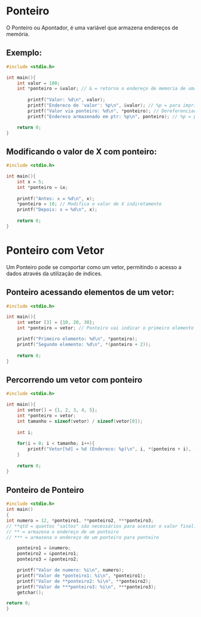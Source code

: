 # Ponteiro
O Ponteiro ou Apontador, é uma variável que armazena endereços de memória.

## Exemplo:
````c
#include <stdio.h>

int main(){
	int valor = 100;
	int *ponteiro = &valor; // & = retorna o endereço de memoria de uma variavel
	
        printf("Valor: %d\n", valor);
        printf("Endereco de 'valor': %p\n", &valor); // %p = para imprimir so endereços de memoria
        printf("Valor via ponteiro: %d\n", *ponteiro); // Dereferenciação = acessar o valor armazenado no endereço de memória apontado por um ponteiro.
        printf("Endereco armazenado em ptr: %p\n", ponteiro); // %p = para imprimir so endereços de memoria

	return 0;
}
````

## Modificando o valor de X com ponteiro:
````c
#include <stdio.h>

int main(){
	int x = 5;
	int *ponteiro = &x;
	
	printf("Antes: x = %d\n", x);
	*ponteiro = 10; // Modifica o valor de X indiretamente
	printf("Depois: x = %d\n", x);
	
	return 0;
}
````

# Ponteiro com Vetor 

Um Ponteiro pode se comportar como um vetor, permitindo o acesso a dados
através da utilização de índices.

## Ponteiro acessando elementos de um vetor:
````c
#include <stdio.h>

int main(){
	int vetor [3] = {10, 20, 30};
	int *ponteiro = vetor; // Ponteiro vai indicar o primeiro elemento do vetor (vetor[0])

	printf("Primeiro elemento: %d\n", *ponteiro);
	printf("Segundo elemento: %d\n", *(ponteiro + 2));
	
	return 0;
}
````

## Percorrendo um vetor com ponteiro
````c
#include <stdio.h>

int main(){
	int vetor[] = {1, 2, 3, 4, 5};
	int *ponteiro = vetor;
	int tamanho = sizeof(vetor) / sizeof(vetor[0]);
	
	int i;
	
	for(i = 0; i < tamanho; i++){
		printf("Vetor[%d] = %d (Endereco: %p)\n", i, *(ponteiro + i), (ponteiro + i));
	}
	
	return 0;
}
````

## Ponteiro de Ponteiro
````c
#include <stdio.h>
int main()
{
int numero = 12, *ponteiro1, **ponteiro2, ***ponteiro3;
// **qtd = quantos "saltos" são necessários para acessar o valor final.
// ** = armazena o endereço de um ponteiro
// *** = armazena o endereço de um ponteiro para ponteiro

	ponteiro1 = &numero;
	ponteiro2 = &ponteiro1;
	ponteiro3 = &ponteiro2;

	printf("Valor de numero: %i\n", numero);
	printf("Valor de *ponteiro1: %i\n", *ponteiro1);
	printf("Valor de **ponteiro2: %i\n", **ponteiro2);
	printf("Valor de ***ponteiro3: %i\n", ***ponteiro3);
	getchar();

return 0;
}
````
